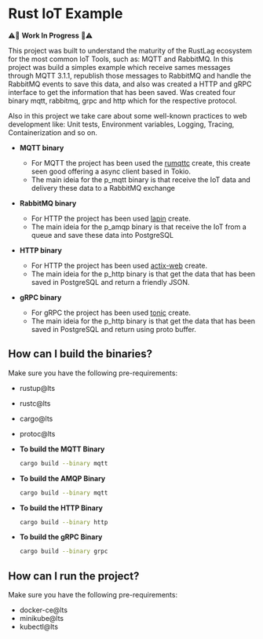 # Rust IoT Example

:warning::construction: **Work In Progress** :construction::warning:

This project was built to understand the maturity of the RustLag ecosystem for the most common IoT Tools, such as: MQTT and RabbitMQ. In this project was build a simples example which receive sames messages through MQTT 3.1.1, republish those messages to RabbitMQ and handle the RabbitMQ events to save this data, and also was created a HTTP and gRPC interface to get the information that has been saved. Was created four binary mqtt, rabbitmq, grpc and http which for the respective protocol.

Also in this project we take care about some well-known practices to web development like: Unit tests, Environment variables, Logging, Tracing, Containerization and so on.

- **MQTT binary**

  - For MQTT the project has been used the [rumqttc](https://crates.io/crates/rumqttc) create, this create seen good offering a async client based in Tokio.
  - The main ideia for the p_mqtt binary is that receive the IoT data and delivery these data to a RabbitMQ exchange

- **RabbitMQ binary**

  - For HTTP the project has been used [lapin](https://crates.io/crates/lapin) create.
  - The main ideia for the p_amqp binary is that receive the IoT from a queue and save these data into PostgreSQL

- **HTTP binary**

  - For HTTP the project has been used [actix-web](https://crates.io/crates/actix-web) create.
  - The main ideia for the p_http binary is that get the data that has been saved in PostgreSQL and return a friendly JSON.

- **gRPC binary**

  - For gRPC the project has been used [tonic](https://crates.io/crates/tonic) create.
  - The main ideia for the p_http binary is that get the data that has been saved in PostgreSQL and return using proto buffer.

## How can I build the binaries?

Make sure you have the following pre-requirements:

  - rustup@lts
  - rustc@lts
  - cargo@lts
  - protoc@lts

- **To build the MQTT Binary**

  ```bash
  cargo build --binary mqtt
  ```

- **To build the AMQP Binary**

  ```bash
  cargo build --binary mqtt
  ```

- **To build the HTTP Binary**

  ```bash
  cargo build --binary http
  ```

- **To build the gRPC Binary**

  ```bash
  cargo build --binary grpc
  ```

## How can I run the project?

Make sure you have the following pre-requirements:

  - docker-ce@lts
  - minikube@lts
  - kubectl@lts
